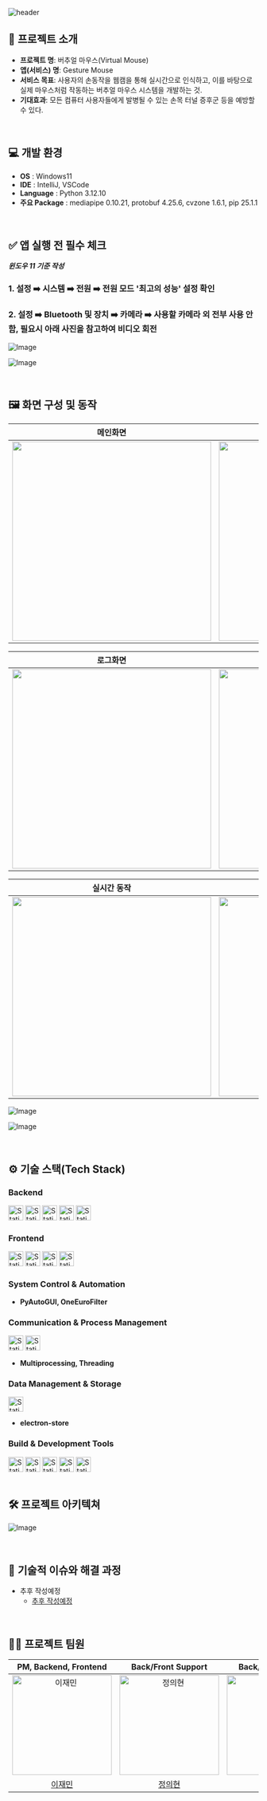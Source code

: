 ![header](https://capsule-render.vercel.app/api?type=waving&height=300&color=0:667eea,100:a82da8&text=Gesture%20Mouse&textBg=false&fontColor=f8f9fa&animation=fadeIn&fontSize=70)

## 📝 프로젝트 소개

- **프로젝트 명**: 버추얼 마우스(Virtual Mouse)
- **앱(서비스) 명**: Gesture Mouse
- **서비스 목표**: 사용자의 손동작을 웹캠을 통해 실시간으로 인식하고, 이를 바탕으로 실제 마우스처럼 작동하는 버추얼 마우스 시스템을 개발하는 것.
- **기대효과**: 모든 컴퓨터 사용자들에게 발병될 수 있는 손목 터널 증후군 등을 예방할 수 있다.

<br />

## 💻 개발 환경
- **OS** : Windows11
- **IDE** : IntelliJ, VSCode
- **Language** : Python 3.12.10
- **주요 Package** : mediapipe 0.10.21, protobuf 4.25.6, cvzone 1.6.1, pip 25.1.1

<br />

## ✅ 앱 실행 전 필수 체크
***윈도우 11 기준 작성***
### 1. 설정 ➡️ 시스템 ➡️ 전원 ➡️ 전원 모드 '최고의 성능' 설정 확인
### 2. 설정 ➡️ Bluetooth 및 장치 ➡️ 카메라 ➡️ 사용할 카메라 외 전부 사용 안 함, 필요시 아래 사진을 참고하여 비디오 회전
![Image](https://github.com/user-attachments/assets/805e5f60-b087-4b1c-ab79-5e41dd187a09)

![Image](https://github.com/user-attachments/assets/5bf8874e-e035-4613-93d6-2a8cc03b136f)

<br />

## 🖼️ 화면 구성 및 동작
|                                                   메인화면                                                   |                                                   설정화면                                                   |
|:--------------------------------------------------------------------------------------------------------:|:--------------------------------------------------------------------------------------------------------:|
| <img src="https://github.com/user-attachments/assets/099dd0c3-3e39-40aa-bab8-34de5b0f26fc" width="400"/> | <img src="https://github.com/user-attachments/assets/2acd312b-8159-43d6-a5c2-52d7ea88209c" width="400"/> |

|                                                   로그화면                                                   |                                             GitHub 사이드 메뉴 동작                                             |
|:--------------------------------------------------------------------------------------------------------:|:--------------------------------------------------------------------------------------------------------:|
| <img src="https://github.com/user-attachments/assets/2a3a7a88-d114-48eb-9a63-d1877cbc5587" width="400"/> | <img src="https://github.com/user-attachments/assets/774b66ff-d574-453f-8ac1-8ce11664965d" width="400"/> |

|                                                  실시간 동작                                                  |                                                   앱 동작                                                   |
|:--------------------------------------------------------------------------------------------------------:|:--------------------------------------------------------------------------------------------------------:|
| <img src="https://github.com/user-attachments/assets/c8f5e2f4-1f89-43b0-8797-7f0a599e2cc1" width="400"/> | <img src="https://github.com/user-attachments/assets/7345c92f-05b9-4f16-a00d-21c8210a875f" width="400"/> |

![Image](https://github.com/user-attachments/assets/c8f5e2f4-1f89-43b0-8797-7f0a599e2cc1)

![Image](https://github.com/user-attachments/assets/7345c92f-05b9-4f16-a00d-21c8210a875f)

<br />

## ⚙ 기술 스택(Tech Stack)
### Backend
<div>
<img alt="Static Badge" src="https://img.shields.io/badge/Python-%233776AB?style=flat-square&logo=python&logoColor=white" height="30">
<img alt="Static Badge" src="https://img.shields.io/badge/Flask-%23000000?style=flat-square&logo=flask&logoColor=white" height="30">
<img alt="Static Badge" src="https://img.shields.io/badge/OpenCV-%235C3EE8?style=flat-square&logo=opencv&logoColor=white" height="30">
<img alt="Static Badge" src="https://img.shields.io/badge/MediaPipe-%230097A7?style=flat-square&logo=mediapipe&logoColor=white" height="30">
<img alt="Static Badge" src="https://img.shields.io/badge/NumPy-%23013243?style=flat-square&logo=numpy&logoColor=white" height="30">
</div>

### Frontend
<div>
<img alt="Static Badge" src="https://img.shields.io/badge/Electron-%2347848F?style=flat-square&logo=electron&logoColor=white" height="30">
<img alt="Static Badge" src="https://img.shields.io/badge/HTML5-%23E34F26?style=flat-square&logo=html5&logoColor=white" height="30">
<img alt="Static Badge" src="https://img.shields.io/badge/CSS-%23663399?style=flat-square&logo=css&logoColor=white" height="30">
<img alt="Static Badge" src="https://img.shields.io/badge/JavaScript-%23F7DF1E?style=flat-square&logo=javascript&logoColor=white" height="30">
</div>

### System Control & Automation
- **PyAutoGUI, OneEuroFilter**

### Communication & Process Management
<div>
<img alt="Static Badge" src="https://img.shields.io/badge/Axios-%235A29E4?style=flat-square&logo=axios&logoColor=white" height="30">
<img alt="Static Badge" src="https://img.shields.io/badge/Node.js-%235FA04E?style=flat-square&logo=nodedotjs&logoColor=white" height="30">
</div>

- **Multiprocessing, Threading**

### Data Management & Storage
<div>
<img alt="Static Badge" src="https://img.shields.io/badge/JSON-%23000000?style=flat-square&logo=json&logoColor=white" height="30">
</div>

- **electron-store**

### Build & Development Tools
<div>
<img alt="Static Badge" src="https://img.shields.io/badge/electron--builder-%23000000?style=flat-square&logo=electronbuilder&logoColor=white" height="30">
<img alt="Static Badge" src="https://img.shields.io/badge/npm-%23CB3837?style=flat-square&logo=npm&logoColor=white" height="30">
<img alt="Static Badge" src="https://img.shields.io/badge/Git-%23F05032?style=flat-square&logo=git&logoColor=white" height="30">
<img alt="Static Badge" src="https://img.shields.io/badge/Git_LFS-%23F64935?style=flat-square&logo=gitlfs&logoColor=white" height="30">
<img alt="Static Badge" src="https://img.shields.io/badge/GitHub-%23181717?style=flat-square&logo=github&logoColor=white" height="30">
</div>

<br />

## 🛠️ 프로젝트 아키텍쳐
![Image](https://github.com/user-attachments/assets/0167ee27-3867-47ea-8491-f4e31cd32698)

<br />

## 🤔 기술적 이슈와 해결 과정
- 추후 작성예정
    - [추후 작성예정](https://www.naver.com/)


<br />

## 💁‍♂️ 프로젝트 팀원
|                                        PM, Backend, Frontend                                         |                                          Back/Front Support                                          |                                          Back/Front Support                                          |
|:----------------------------------------------------------------------------------------------------:|:----------------------------------------------------------------------------------------------------:|:----------------------------------------------------------------------------------------------------:|
| <img src="https://avatars.githubusercontent.com/u/114599037?v=4" width="200" height="200" alt="이재민"> | <img src="https://avatars.githubusercontent.com/u/181239205?v=4" width="200" height="200" alt="정의현"> | <img src="https://avatars.githubusercontent.com/u/152354094?v=4" width="200" height="200" alt="한재호"> |
|                                   [이재민](https://github.com/Reysia)                                   |                                  [정의현](https://github.com/juhqwer)                                   |                                 [한재호](https://github.com/minmotion1)                                 |
